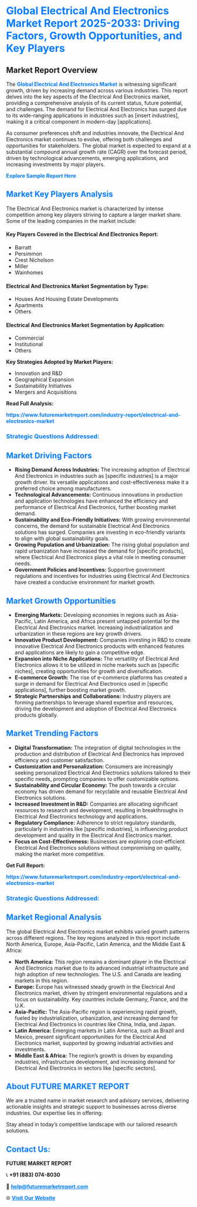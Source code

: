 <h1 style="color: #007BFF;">Global Electrical And Electronics Market Report 2025-2033: Driving Factors, Growth Opportunities, and Key Players</h1>

<section id="overview">
<h2>Market Report Overview</h2>
<p>The <a href="https://www.futuremarketreport.com/industry-report/electrical-and-electronics-market" style="color: #007BFF; text-decoration: none;"><strong>Global Electrical And Electronics Market</strong></a> is witnessing significant growth, driven by increasing demand across various industries. This report delves into the key aspects of the Electrical And Electronics market, providing a comprehensive analysis of its current status, future potential, and challenges. The demand for Electrical And Electronics has surged due to its wide-ranging applications in industries such as [insert industries], making it a critical component in modern-day [applications].</p>
<p>As consumer preferences shift and industries innovate, the Electrical And Electronics market continues to evolve, offering both challenges and opportunities for stakeholders. The global market is expected to expand at a substantial compound annual growth rate (CAGR) over the forecast period, driven by technological advancements, emerging applications, and increasing investments by major players.</p>
</section>

<section id="overview">
<p><a href="https://www.futuremarketreport.com/request-sample/reportId=34562" style="color: #007BFF; text-decoration: none;"><strong>Explore Sample Report Here</strong></a></p>
</section>

<section id="key-players">
<h2 style="color: #007BFF;">Market Key Players Analysis</h2>
<p>The Electrical And Electronics market is characterized by intense competition among key players striving to capture a larger market share. Some of the leading companies in the market include:</p>
<h4>Key Players Covered in the Electrical And Electronics Report:</h4>
<ul><li>Barratt</li><li>Persimmon</li><li>Crest Nicholson</li><li>Miller</li><li>Wainhomes</li></ul>
<h4>Electrical And Electronics Market Segmentation by Type:</h4>
<ul><li>Houses And Housing Estate Developments</li><li>Apartments</li><li>Others</li></ul>

<h4>Electrical And Electronics Market Segmentation by Application:</h4>
<ul><li>Commercial</li><li>Institutional</li><li>Others</li></ul>
<p><strong>Key Strategies Adopted by Market Players:</strong></p>
<ul>
<li>Innovation and R&D</li>
<li>Geographical Expansion</li>
<li>Sustainability Initiatives</li>
<li>Mergers and Acquisitions</li>
</ul>
</section>

<section>
<p><strong>Read Full Analysis: </strong></p><a href="https://www.futuremarketreport.com/industry-report/electrical-and-electronics-market" style="color: #007BFF; text-decoration: none;"><strong>https://www.futuremarketreport.com/industry-report/electrical-and-electronics-market</strong></a>
<h3 style="color: #007BFF;">Strategic Questions Addressed:</h3>
</section>

<section id="driving-factors">
<h2 style="color: #007BFF;">Market Driving Factors</h2>
<ul>
<li><strong>Rising Demand Across Industries:</strong> The increasing adoption of Electrical And Electronics in industries such as [specific industries] is a major growth driver. Its versatile applications and cost-effectiveness make it a preferred choice among manufacturers.</li>
<li><strong>Technological Advancements:</strong> Continuous innovations in production and application technologies have enhanced the efficiency and performance of Electrical And Electronics, further boosting market demand.</li>
<li><strong>Sustainability and Eco-Friendly Initiatives:</strong> With growing environmental concerns, the demand for sustainable Electrical And Electronics solutions has surged. Companies are investing in eco-friendly variants to align with global sustainability goals.</li>
<li><strong>Growing Population and Urbanization:</strong> The rising global population and rapid urbanization have increased the demand for [specific products], where Electrical And Electronics plays a vital role in meeting consumer needs.</li>
<li><strong>Government Policies and Incentives:</strong> Supportive government regulations and incentives for industries using Electrical And Electronics have created a conducive environment for market growth.</li>
</ul>
</section>

<section id="growth-opportunities">
<h2 style="color: #007BFF;">Market Growth Opportunities</h2>
<ul>
<li><strong>Emerging Markets:</strong> Developing economies in regions such as Asia-Pacific, Latin America, and Africa present untapped potential for the Electrical And Electronics market. Increasing industrialization and urbanization in these regions are key growth drivers.</li>
<li><strong>Innovative Product Development:</strong> Companies investing in R&D to create innovative Electrical And Electronics products with enhanced features and applications are likely to gain a competitive edge.</li>
<li><strong>Expansion into Niche Applications:</strong> The versatility of Electrical And Electronics allows it to be utilized in niche markets such as [specific niches], creating opportunities for growth and diversification.</li>
<li><strong>E-commerce Growth:</strong> The rise of e-commerce platforms has created a surge in demand for Electrical And Electronics used in [specific applications], further boosting market growth.</li>
<li><strong>Strategic Partnerships and Collaborations:</strong> Industry players are forming partnerships to leverage shared expertise and resources, driving the development and adoption of Electrical And Electronics products globally.</li>
</ul>
</section>

<section id="trending-factors">
<h2 style="color: #007BFF;">Market Trending Factors</h2>
<ul>
<li><strong>Digital Transformation:</strong> The integration of digital technologies in the production and distribution of Electrical And Electronics has improved efficiency and customer satisfaction.</li>
<li><strong>Customization and Personalization:</strong> Consumers are increasingly seeking personalized Electrical And Electronics solutions tailored to their specific needs, prompting companies to offer customizable options.</li>
<li><strong>Sustainability and Circular Economy:</strong> The push towards a circular economy has driven demand for recyclable and reusable Electrical And Electronics solutions.</li>
<li><strong>Increased Investment in R&D:</strong> Companies are allocating significant resources to research and development, resulting in breakthroughs in Electrical And Electronics technology and applications.</li>
<li><strong>Regulatory Compliance:</strong> Adherence to strict regulatory standards, particularly in industries like [specific industries], is influencing product development and quality in the Electrical And Electronics market.</li>
<li><strong>Focus on Cost-Effectiveness:</strong> Businesses are exploring cost-efficient Electrical And Electronics solutions without compromising on quality, making the market more competitive.</li>
</ul>
</section>

<section>
<p><strong>Get Full Report: </strong></p><a href="https://www.futuremarketreport.com/industry-report/electrical-and-electronics-market" style="color: #007BFF; text-decoration: none;"><strong>https://www.futuremarketreport.com/industry-report/electrical-and-electronics-market</strong></a>
<h3 style="color: #007BFF;">Strategic Questions Addressed:</h3>
</section>


<section id="regional-analysis">
<h2 style="color: #007BFF;">Market Regional Analysis</h2>
<p>The global Electrical And Electronics market exhibits varied growth patterns across different regions. The key regions analyzed in this report include North America, Europe, Asia-Pacific, Latin America, and the Middle East & Africa:</p>
<ul>
<li><strong>North America:</strong> This region remains a dominant player in the Electrical And Electronics market due to its advanced industrial infrastructure and high adoption of new technologies. The U.S. and Canada are leading markets in this region.</li>
<li><strong>Europe:</strong> Europe has witnessed steady growth in the Electrical And Electronics market, driven by stringent environmental regulations and a focus on sustainability. Key countries include Germany, France, and the U.K.</li>
<li><strong>Asia-Pacific:</strong> The Asia-Pacific region is experiencing rapid growth, fueled by industrialization, urbanization, and increasing demand for Electrical And Electronics in countries like China, India, and Japan.</li>
<li><strong>Latin America:</strong> Emerging markets in Latin America, such as Brazil and Mexico, present significant opportunities for the Electrical And Electronics market, supported by growing industrial activities and investments.</li>
<li><strong>Middle East & Africa:</strong> The region’s growth is driven by expanding industries, infrastructure development, and increasing demand for Electrical And Electronics in sectors like [specific sectors].</li>
</ul>
</section>

<footer>
<h2 style="color: #007BFF;">About FUTURE MARKET REPORT</h2>
<p>We are a trusted name in market research and advisory services, delivering actionable insights and strategic support to businesses across diverse industries. Our expertise lies in offering:</p>

<p>Stay ahead in today’s competitive landscape with our tailored research solutions.</p>

<h2 style="color: #007BFF;">Contact Us:</h2>
<p><strong>FUTURE MARKET REPORT</strong></p>
<p>📞 <strong>+91 (883) 074-8030</strong></p>
<p>📧 <strong><a href="mailto:help@futuremarketreport.com" style="color: #007BFF;">help@futuremarketreport.com</a></strong></p>
<p>🌐 <strong><a href="https://www.futuremarketreport.com/" style="color: #007BFF;">Visit Our Website</a></strong></p>
</footer>